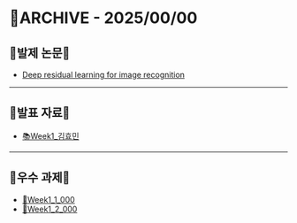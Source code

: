 # 📁ARCHIVE - 2025/00/00

## 💚발제 논문💚  
- [Deep residual learning for image recognition](https://www.cv-foundation.org/openaccess/content_cvpr_2016/papers/He_Deep_Residual_Learning_CVPR_2016_paper.pdf)
---

## 💚발표 자료💚
- [📚Week1_김효민](https://github.com/Ewha-Euron/9th-Research/issues/5#issue-3396461863)
---

## 💚우수 과제💚
- [🌟Week1_1_000](url)
- [🌟Week1_2_000](url)
